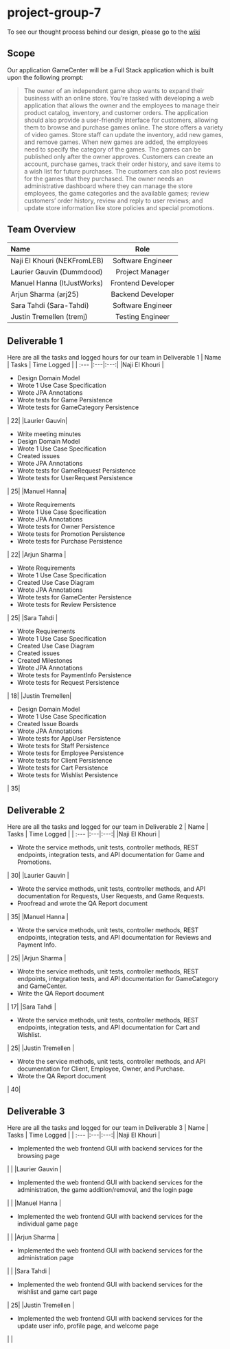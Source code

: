 # project-group-7
To see our thought process behind our design, please go to the [wiki](https://github.com/McGill-ECSE321-Fall2024/project-group-7/wiki)

## Scope
Our application GameCenter will be a Full Stack application which is built upon the following prompt:
> The owner of an independent game shop wants to expand their business with an online store. You’re tasked with developing a web application that allows the owner and the employees to manage their product catalog, inventory, and customer orders. The application should also provide a user-friendly interface for customers, allowing them to browse and purchase games online. The store offers a variety of video games. Store staff can update the inventory, add new games, and remove games. When new games are added, the employees need to specify the category of the games. The games can be published only after the owner approves. Customers can create an account, purchase games, track their order history, and save items to a wish list for future purchases. The customers can also post reviews for the games that they purchased. The owner needs an administrative dashboard where they can manage the store employees, the game categories and the available games; review customers’ order history, review and reply to user reviews; and update store information like store policies and special promotions.

## Team Overview
| Name|Role|
| :--- |:---:|
|Naji El Khouri (NEKFromLEB)| Software Engineer|
|Laurier Gauvin (Dummdood)| Project Manager|
|Manuel Hanna (ItJustWorks)| Frontend Developer| 
|Arjun Sharma (arj25)| Backend Developer|
|Sara Tahdi (Sara-Tahdi)| Software Engineer|
|Justin Tremellen (tremj)| Testing Engineer|

## Deliverable 1
Here are all the tasks and logged hours for our team in Deliverable 1
| Name | Tasks | Time Logged |
| :--- |:---|:---:|
|Naji El Khouri | <ul><li>Design Domain Model<li>Wrote 1 Use Case Specification<li>Wrote JPA Annotations<li>Wrote tests for Game Persistence<li>Wrote tests for GameCategory Persistence</ul>| 22|
|Laurier Gauvin| <ul><li>Write meeting minutes<li>Design Domain Model<li>Wrote 1 Use Case Specification<li>Created issues<li>Wrote JPA Annotations<li>Wrote tests for GameRequest Persistence<li>Wrote tests for UserRequest Persistence</ul>| 25|
|Manuel Hanna| <ul><li>Wrote Requirements<li>Wrote 1 Use Case Specification<li>Wrote JPA Annotations<li>Wrote tests for Owner Persistence<li>Wrote tests for Promotion Persistence<li>Wrote tests for Purchase Persistence</ul>| 22|
|Arjun Sharma | <ul><li>Wrote Requirements<li>Wrote 1 Use Case Specification<li>Created Use Case Diagram<li>Wrote JPA Annotations<li>Wrote tests for GameCenter Persistence<li>Wrote tests for Review Persistence</ul>| 25|
|Sara Tahdi | <ul><li>Wrote Requirements<li>Wrote 1 Use Case Specification<li>Created Use Case Diagram<li>Created issues<li>Created Milestones<li>Wrote JPA Annotations<li>Wrote tests for PaymentInfo Persistence<li>Wrote tests for Request Persistence</ul>| 18|
|Justin Tremellen| <ul><li>Design Domain Model<li>Wrote 1 Use Case Specification<li>Created Issue Boards<li>Wrote JPA Annotations<li>Wrote tests for AppUser Persistence<li>Wrote tests for Staff Persistence<li>Wrote tests for Employee Persistence<li>Wrote tests for Client Persistence<li>Wrote tests for Cart Persistence<li>Wrote tests for Wishlist Persistence</ul>| 35|

## Deliverable 2
Here are all the tasks and logged for our team in Deliverable 2
| Name | Tasks | Time Logged |
| :--- |:---|:---:|
|Naji El Khouri | <ul><li>Wrote the service methods, unit tests, controller methods, REST endpoints, integration tests, and API documentation for Game and Promotions.</ul> | 30|
|Laurier Gauvin | <ul><li>Wrote the service methods, unit tests, controller methods, and API documentation for Requests, User Requests, and Game Requests.<li>Proofread and wrote the QA Report document</ul> | 35|
|Manuel Hanna | <ul><li>Wrote the service methods, unit tests, controller methods, REST endpoints, integration tests, and API documentation for Reviews and Payment Info.</ul> | 25|
|Arjun Sharma | <ul><li>Wrote the service methods, unit tests, controller methods, REST endpoints, integration tests, and API documentation for GameCategory and GameCenter.<li>Write the QA Report document</ul> | 17|
|Sara Tahdi | <ul><li>Wrote the service methods, unit tests, controller methods, REST endpoints, integration tests, and API documentation for Cart and Wishlist.</ul> | 25|
|Justin Tremellen | <ul><li>Wrote the service methods, unit tests, controller methods, and API documentation for Client, Employee, Owner, and Purchase.<li>Wrote the QA Report document</ul>  | 40|


## Deliverable 3
Here are all the tasks and logged for our team in Deliverable 3
| Name | Tasks | Time Logged |
| :--- |:---|:---:|
|Naji El Khouri | <ul><li>Implemented the web frontend GUI with backend services for the browsing page</ul> | |
|Laurier Gauvin | <ul><li>Implemented the web frontend GUI with backend services for the administration, the game addition/removal, and the login page</ul> | |
|Manuel Hanna | <ul><li>Implemented the web frontend GUI with backend services for the individual game page</ul> | |
|Arjun Sharma | <ul><li>Implemented the web frontend GUI with backend services for the administration page</ul> | |
|Sara Tahdi | <ul><li>Implemented the web frontend GUI with backend services for the wishlist and game cart page</ul> | 25|
|Justin Tremellen | <ul><li>Implemented the web frontend GUI with backend services for the update user info, profile page, and welcome page</ul>  | |
